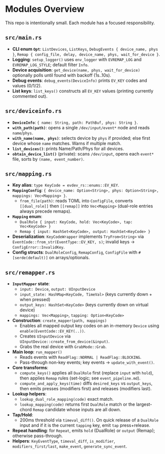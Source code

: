 # Modules Overview

This repo is intentionally small. Each module has a focused responsibility.

## `src/main.rs`

- __CLI enum `Opt`__: `ListDevices`, `ListKeys`, `DebugEvents { device_name, phys }`, `Remap { config_file, delay, device_name, phys, wait_for_device }`.
- __Logging__: `setup_logger()` uses `env_logger` with `EVREMAP_LOG` and `EVREMAP_LOG_STYLE`; default filter `Info`.
- __Device acquisition__: `get_device(name, phys, wait_for_device)` optionally polls until found with backoff (1s..10s).
- __Debug events__: `debug_events(DeviceInfo)` prints `EV_KEY` codes and values (0/1/2).
- __List keys__: `list_keys()` constructs all `EV_KEY` values (printing currently commented out).

## `src/deviceinfo.rs`

- __`DeviceInfo`__: `{ name: String, path: PathBuf, phys: String }`.
- __`with_path(path)`__: opens a single `/dev/input/event*` node and reads `name`/`phys`.
- __`with_name(name, phys)`__: selects device by `phys` if provided; else first device whose `name` matches. Warns if multiple match.
- __`list_devices()`__: prints Name/Path/Phys for all devices.
- __`obtain_device_list()`__ (private): scans `/dev/input`, opens each `event*` file, sorts by `(name, event_number)`.

## `src/mapping.rs`

- __Key alias__: `type KeyCode = evdev_rs::enums::EV_KEY`.
- __`MappingConfig`__: `{ device_name: Option<String>, phys: Option<String>, mappings: Vec<Mapping> }`.
  - `from_file(path)`: reads TOML into `ConfigFile`, converts `[[dual_role]]` then `[[remap]]` into `Vec<Mapping>` (dual-role entries always precede remaps).
- __`Mapping` enum__:
  - `DualRole { input: KeyCode, hold: Vec<KeyCode>, tap: Vec<KeyCode> }`
  - `Remap { input: HashSet<KeyCode>, output: HashSet<KeyCode> }`
- __Deserialization__: `KeyCodeWrapper` implements `TryFrom<String>` via `EventCode::from_str(EventType::EV_KEY, s)`; invalid keys -> `ConfigError::InvalidKey`.
- __Config structs__: `DualRoleConfig`, `RemapConfig`, `ConfigFile` with `#[serde(default)]` on arrays/optionals.

## `src/remapper.rs`

- __`InputMapper` state__:
  - `input: Device`, `output: UInputDevice`
  - `input_state: HashMap<KeyCode, TimeVal>` (keys currently down + when pressed)
  - `output_keys: HashSet<KeyCode>` (keys currently down on virtual device)
  - `mappings: Vec<Mapping>`, `tapping: Option<KeyCode>`
- __Construction__: `create_mapper(path, mappings)`
  - Enables all mapped output key codes on an in-memory `Device` using `enable(EventCode::EV_KEY(..))`.
  - Creates `UInputDevice` via `UInputDevice::create_from_device(&input)`.
  - Grabs the real device with `GrabMode::Grab`.
- __Main loop__: `run_mapper()`
  - Reads events with `ReadFlag::NORMAL | ReadFlag::BLOCKING`.
  - Pass-through non-key events; key events -> `update_with_event()`.
- __Core transforms__:
  - `compute_keys()` applies all `DualRole` first (replace `input` with `hold`), then applies `Remap` rules (set-logic; see `event_pipeline.md`).
  - `compute_and_apply_keys(time)` diffs `desired_keys` vs `output_keys`, then emits presses (modifiers first) and releases (modifiers last).
- __Lookup helpers__:
  - `lookup_dual_role_mapping(code)` exact match.
  - `lookup_mapping(code)` returns first `DualRole` match or the largest-chord `Remap` candidate whose inputs are all down.
- __Tap/Hold__:
  - 200ms threshold via `timeval_diff()`. On quick release of a `DualRole` input and if it is the current `tapping` key, emit `tap` press+release.
- __Repeat handling__: for `Repeat`, emits `hold` (DualRole) or `output` (Remap); otherwise pass-through.
- __Helpers__: `KeyEventType`, `timeval_diff`, `is_modifier`, `modifiers_first/last`, `make_event`, `generate_sync_event`.
